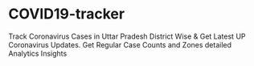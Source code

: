 # COVID19-tracker
Track Coronavirus Cases in Uttar Pradesh District Wise &amp; Get Latest UP Coronavirus Updates. Get Regular Case Counts and Zones detailed Analytics Insights
